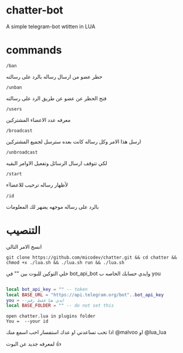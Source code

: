 # chatter-bot

A simple telegram-bot wtitten in LUA 

# commands
`/ban`

 حظر عضو من ارسال رساله بالرد على رسالته

`/unban`

فتح الحظر عن عضو عن طريق الرد على رسالته

`/users` 

معرفه عدد الاعضاء المشتركين

`/broadcast`

ارسل هذا الامر وكل رساله كانت بعده سترسل لجميع المشتركين

`/unbroadcast`

لكي تتوقف ارسال الرسائل وتفعيل الاوامر البقيه

`/start`

لأظهار رساله ترحيب للاعضاٱء

`/id` 

بالرد على رساله موجهه يضهر لك المعلومات

# التنصيب


انسخ الامر التالي

```
git clone https://github.com/micodev/chatter.git && cd chatter && chmod +x ./lua.sh && ./lua.sh run && ./lua.sh

```
خلي التوكين للبوت بين "" في bot_api_bot
وايدي حسابك الخاصه ب you

```lua

local bot_api_key = "" -- token
local BASE_URL = "https://api.telegram.org/bot"..bot_api_key
you = --ايدي هنا فقط رقم
local BASE_FOLDER = "" -- do not set this
```

```
open chatter.lua in plugins folder
You =  --your id
```
اذا تحب تساعدني او عدك استفسار احب اسمع منك
@malvoo
او 
@lua_lua

لمعرفه جديد عن البوت 👍

